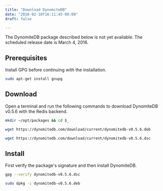 ```yaml
---
title: "Download DynomiteDB"
date: "2016-02-10T16:11:45-08:00"
draft: false

---
```


<div class="alert alert-danger">
    The DynomiteDB package described below is not yet available. The scheduled release date is March 4, 2016.
</div>
                    
## Prerequisites

Install GPG before continuing with the installation.

```bash
sudo apt-get install gnupg
```

## Download

Open a terminal and run the following commands to download DynomiteDB v0.5.6 with the Redis backend.

```bash
mkdir ~/opt/packages && cd $_

wget https://dynomitedb.com/download/current/dynomitedb-v0.5.6.deb

wget https://dynomitedb.com/download/current/dynomitedb-v0.5.6.dsc
```

## Install

First verify the package's signature and then install DynomiteDB.

```bash
gpg --verify dynomitedb-v0.5.6.dsc

sudo dpkg -i dynomitedb-v0.5.6.deb
```

